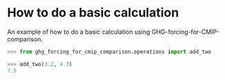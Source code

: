 # How to do a basic calculation

An example of how to do a basic calculation using GHG-forcing-for-CMIP-comparison.

```python
>>> from ghg_forcing_for_cmip_comparison.operations import add_two

>>> add_two(3.2, 4.3)
7.5
```
